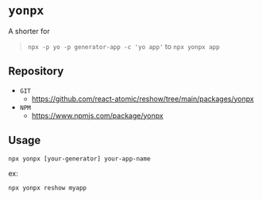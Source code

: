 # `yonpx`

A shorter for 
> `npx -p yo -p generator-app -c 'yo app'` to 
> `npx yonpx app`

## Repository 
* `GIT`
   * https://github.com/react-atomic/reshow/tree/main/packages/yonpx 
* `NPM`
   * https://www.npmjs.com/package/yonpx

## Usage

```
npx yonpx [your-generator] your-app-name
```

ex:

```
npx yonpx reshow myapp
```

